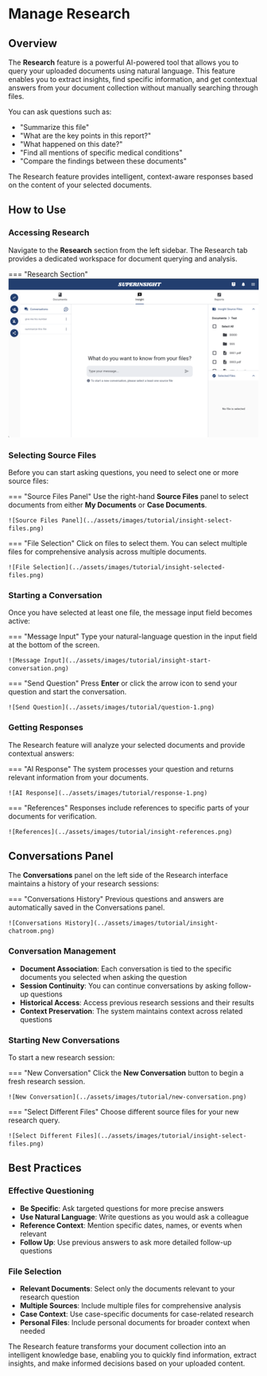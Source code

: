 # Manage Research

## Overview

The **Research** feature is a powerful AI-powered tool that allows you to query your uploaded documents using natural language. This feature enables you to extract insights, find specific information, and get contextual answers from your document collection without manually searching through files.

You can ask questions such as:

- "Summarize this file"
- "What are the key points in this report?"
- "What happened on this date?"
- "Find all mentions of specific medical conditions"
- "Compare the findings between these documents"

The Research feature provides intelligent, context-aware responses based on the content of your selected documents.

## How to Use

### Accessing Research

Navigate to the **Research** section from the left sidebar. The Research tab provides a dedicated workspace for document querying and analysis.

=== "Research Section"
    ![Research Section](../assets/images/tutorial/insight-tab.png)

### Selecting Source Files

Before you can start asking questions, you need to select one or more source files:

=== "Source Files Panel"
    Use the right-hand **Source Files** panel to select documents from either **My Documents** or **Case Documents**.

    ![Source Files Panel](../assets/images/tutorial/insight-select-files.png)

=== "File Selection"
    Click on files to select them. You can select multiple files for comprehensive analysis across multiple documents.

    ![File Selection](../assets/images/tutorial/insight-selected-files.png)

### Starting a Conversation

Once you have selected at least one file, the message input field becomes active:

=== "Message Input"
    Type your natural-language question in the input field at the bottom of the screen.

    ![Message Input](../assets/images/tutorial/insight-start-conversation.png)

=== "Send Question"
    Press **Enter** or click the arrow icon to send your question and start the conversation.

    ![Send Question](../assets/images/tutorial/question-1.png)

### Getting Responses

The Research feature will analyze your selected documents and provide contextual answers:

=== "AI Response"
    The system processes your question and returns relevant information from your documents.

    ![AI Response](../assets/images/tutorial/response-1.png)

=== "References"
    Responses include references to specific parts of your documents for verification.

    ![References](../assets/images/tutorial/insight-references.png)

## Conversations Panel

The **Conversations** panel on the left side of the Research interface maintains a history of your research sessions:

=== "Conversations History"
    Previous questions and answers are automatically saved in the Conversations panel.

    ![Conversations History](../assets/images/tutorial/insight-chatroom.png)

### Conversation Management

- **Document Association**: Each conversation is tied to the specific documents you selected when asking the question
- **Session Continuity**: You can continue conversations by asking follow-up questions
- **Historical Access**: Access previous research sessions and their results
- **Context Preservation**: The system maintains context across related questions

### Starting New Conversations

To start a new research session:

=== "New Conversation"
    Click the **New Conversation** button to begin a fresh research session.

    ![New Conversation](../assets/images/tutorial/new-conversation.png)

=== "Select Different Files"
    Choose different source files for your new research query.

    ![Select Different Files](../assets/images/tutorial/insight-select-files.png)

## Best Practices

### Effective Questioning
- **Be Specific**: Ask targeted questions for more precise answers
- **Use Natural Language**: Write questions as you would ask a colleague
- **Reference Context**: Mention specific dates, names, or events when relevant
- **Follow Up**: Use previous answers to ask more detailed follow-up questions

### File Selection
- **Relevant Documents**: Select only the documents relevant to your research question
- **Multiple Sources**: Include multiple files for comprehensive analysis
- **Case Context**: Use case-specific documents for case-related research
- **Personal Files**: Include personal documents for broader context when needed

The Research feature transforms your document collection into an intelligent knowledge base, enabling you to quickly find information, extract insights, and make informed decisions based on your uploaded content. 